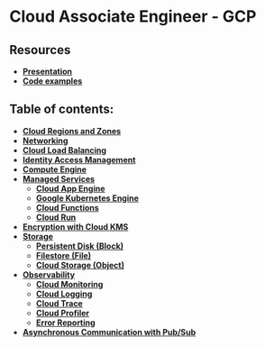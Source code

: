 # Cloud Associate Engineer - GCP

## Resources
- **[Presentation](./resources/CoursePresentation.pdf)**
- **[Code examples](./resources/CodeExamples.zip)**

## Table of contents:
- **[Cloud Regions and Zones](./cloud_regions_zones.md)** 
- **[Networking](./networking.md)**
- **[Cloud Load Balancing](./cloud_load_balancing.md)**
- **[Identity Access Management](./cloud_iam.md)**
- **[Compute Engine](./compute_engine.md)**
- **[Managed Services](./managed_services.md)**
  - **[Cloud App Engine](./managed_services.md#cloud-app-engine)**
  - **[Google Kubernetes Engine](./managed_services.md#google-kubernetes-engine-gke)**
  - **[Cloud Functions](./managed_services.md#cloud-functions)**
  - **[Cloud Run](./managed_services.md#cloud-run-and-cloud-run-for-anthos)**
- **[Encryption with Cloud KMS](./cloud_kms.md)**
- **[Storage](./cloud_storage.md)**
  - **[Persistent Disk (Block)](./cloud_storage.md#block-storage)**
  - **[Filestore (File)](./cloud_storage.md#file-storage)**
  - **[Cloud Storage (Object)](./cloud_storage.md#object-storage)**
- **[Observability](./observability.md)**
  - **[Cloud Monitoring](./observability.md#cloud-monitoring)**
  - **[Cloud Logging](./observability.md#cloud-logging)**
  - **[Cloud Trace](./observability.md#cloud-trace)**
  - **[Cloud Profiler](./observability.md#cloud-profiler)**
  - **[Error Reporting](./observability.md#error-reporting)**
- **[Asynchronous Communication with Pub/Sub](./pub_sub.md)**